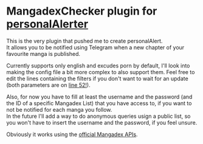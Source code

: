 # MangadexChecker plugin for [personalAlerter](https://github.com/gabrieleancora/personalAlerter)  

This is the very plugin that pushed me to create personalAlert.  
It allows you to be notified using Telegram when a new chapter of your favourite manga is published.

Currently supports only english and excudes porn by default, I'll look into making the config file a bit more complex 
to also support them. Feel free to edit the lines containing the filters if you don't want to wait for an update (both 
parameters are on [line 52!](https://github.com/gabrieleancora/mangadexChecker/blob/6a84b7e7ae21f2da03e99748b3c219309065f9a2/__init__.py#LL52C57-L52C57)).

Also, for now you have to fill at least the username and the password (and the ID of a specific Mangadex List) that you 
have access to, if you want to not be notified for each manga you follow.  
In the future I'll add a way to do anonymous queries usign a public list, so you won't have to insert the username and 
the password, if you feel unsure.  

Obviously it works using the [official Mangadex APIs](https://api.mangadex.org/docs/). 
